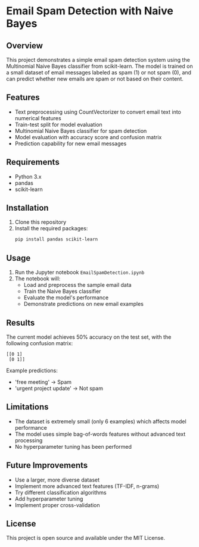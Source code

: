 # Email Spam Detection with Naive Bayes

## Overview
This project demonstrates a simple email spam detection system using the Multinomial Naive Bayes classifier from scikit-learn. The model is trained on a small dataset of email messages labeled as spam (1) or not spam (0), and can predict whether new emails are spam or not based on their content.

## Features
- Text preprocessing using CountVectorizer to convert email text into numerical features
- Train-test split for model evaluation
- Multinomial Naive Bayes classifier for spam detection
- Model evaluation with accuracy score and confusion matrix
- Prediction capability for new email messages

## Requirements
- Python 3.x
- pandas
- scikit-learn

## Installation
1. Clone this repository
2. Install the required packages:
   ```bash
   pip install pandas scikit-learn
   ```

## Usage
1. Run the Jupyter notebook `EmailSpamDetection.ipynb`
2. The notebook will:
   - Load and preprocess the sample email data
   - Train the Naive Bayes classifier
   - Evaluate the model's performance
   - Demonstrate predictions on new email examples

## Results
The current model achieves 50% accuracy on the test set, with the following confusion matrix:
```
[[0 1]
 [0 1]]
```

Example predictions:
- 'free meeting' → Spam
- 'urgent project update' → Not spam

## Limitations
- The dataset is extremely small (only 6 examples) which affects model performance
- The model uses simple bag-of-words features without advanced text processing
- No hyperparameter tuning has been performed

## Future Improvements
- Use a larger, more diverse dataset
- Implement more advanced text features (TF-IDF, n-grams)
- Try different classification algorithms
- Add hyperparameter tuning
- Implement proper cross-validation

## License
This project is open source and available under the MIT License.
